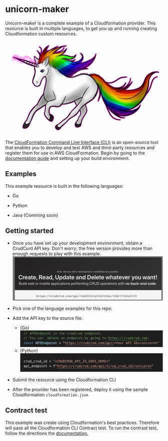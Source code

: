 # unicorn-maker
Unicorn-maker is a complete example of a Cloudformation provider. This resource is built in multiple languages, to get you up and running creating Cloudformation custom resources.

![Architecture](images/unicorn.png)


The [CloudFormation Command Line Interface (CLI)](https://docs.aws.amazon.com/cloudformation-cli/latest/userguide/what-is-cloudformation-cli.html) is an open-source tool that enables you to develop and test AWS and third-party resources and register them for use in AWS CloudFormation. Begin by going to the [documentation guide](https://docs.aws.amazon.com/cloudformation-cli/latest/userguide/resource-type-setup.html) and setting up your build environment.


## Examples
This example resource is built in the following languages:

- Go

- Python

- Java (Comming soon)

## Getting started
- Once you have set up your development environment, obtain a CrudCurd API key. Don't worry; the free version provides more than enough requests to play with this example.
![Architecture](images/api.png)
- Pick one of the language examples for this repo.
- Add the API key to the source file.
    - (Go) ![Architecture](images/go.png)
    - (Python) ![Architecture](images/python.png)


- Submit the resource using the Cloudformation CLI
- After the provider has been registered, deploy it using the sample Cloudformation `cloudformation.json`

## Contract test
This example was create using Cloudformation's best practices. Therefore will pass all the Cloudformation CLI Contract test.
To run the contrast test, follow the directions the
[documentation.](https://docs.aws.amazon.com/cloudformation-cli/latest/userguide/resource-type-cli-test.html)



